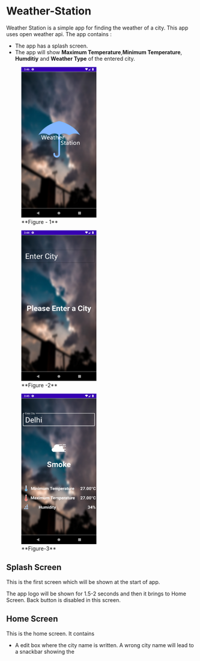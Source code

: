 # Weather-Station

Weather Station is a simple app for finding the weather of a city. This app uses open weather api. The app contains :
- The app has a splash screen.
- The app will show **Maximum Temperature**,**Minimum Temperature**, **Humditiy** and **Weather Type** of the entered city.

<figure>
	<img src="splash.png" height="400px" width="200px" alt="Splash Screen">
	<figcaption>**Figure - 1**</figcaption>
</figure>
<figure>
	<img src="without_selected.png" height="400px" width="200px" alt="Home Screen">
	<figcaption>**Figure -2**</figcaption>
</figure>
<figure>
	<img src="weather_data.png" height="400px" width="200px" alt="Home Screen">
	<figcaption>**Figure-3**</figcaption>
</figure>

## Splash Screen
This is the first screen which will be shown at the start of app.

The app logo will be shown for 1.5-2 seconds and then it brings to Home Screen. Back button is disabled in this screen.

## Home Screen
This is the home screen. It contains
- A edit box where the city name is written. A wrong city name will lead to a snackbar showing the 

<!--stackedit_data:
eyJoaXN0b3J5IjpbMTIxNjAzOTA0LDI1MTcyMjI1LC04OTcxND
MwODIsNzU2NjYyODc3LDE5ODY2NTQ2NjZdfQ==
-->
